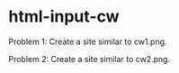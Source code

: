 # html-input-cw

Problem 1:
Create a site similar to cw1.png.

Problem 2:
Create a site similar to cw2.png.
